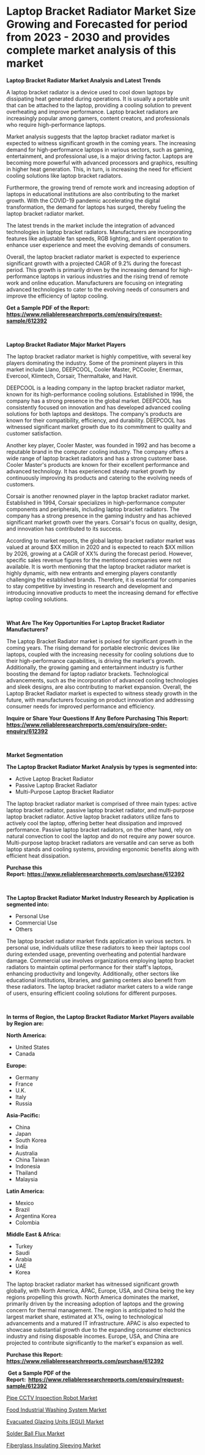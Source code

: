 <p><h1>Laptop Bracket Radiator Market Size Growing and Forecasted for period from 2023 - 2030 and provides complete market analysis of this market</h1></p><p><strong>Laptop Bracket Radiator Market Analysis and Latest Trends</strong></p>
<p><p>A laptop bracket radiator is a device used to cool down laptops by dissipating heat generated during operations. It is usually a portable unit that can be attached to the laptop, providing a cooling solution to prevent overheating and improve performance. Laptop bracket radiators are increasingly popular among gamers, content creators, and professionals who require high-performance laptops.</p><p>Market analysis suggests that the laptop bracket radiator market is expected to witness significant growth in the coming years. The increasing demand for high-performance laptops in various sectors, such as gaming, entertainment, and professional use, is a major driving factor. Laptops are becoming more powerful with advanced processors and graphics, resulting in higher heat generation. This, in turn, is increasing the need for efficient cooling solutions like laptop bracket radiators.</p><p>Furthermore, the growing trend of remote work and increasing adoption of laptops in educational institutions are also contributing to the market growth. With the COVID-19 pandemic accelerating the digital transformation, the demand for laptops has surged, thereby fueling the laptop bracket radiator market.</p><p>The latest trends in the market include the integration of advanced technologies in laptop bracket radiators. Manufacturers are incorporating features like adjustable fan speeds, RGB lighting, and silent operation to enhance user experience and meet the evolving demands of consumers.</p><p>Overall, the laptop bracket radiator market is expected to experience significant growth with a projected CAGR of 9.2% during the forecast period. This growth is primarily driven by the increasing demand for high-performance laptops in various industries and the rising trend of remote work and online education. Manufacturers are focusing on integrating advanced technologies to cater to the evolving needs of consumers and improve the efficiency of laptop cooling.</p></p>
<p><strong>Get a Sample PDF of the Report:&nbsp; <a href="https://www.reliableresearchreports.com/enquiry/request-sample/612392">https://www.reliableresearchreports.com/enquiry/request-sample/612392</a></strong></p>
<p>&nbsp;</p>
<p><strong>Laptop Bracket Radiator Major Market Players</strong></p>
<p><p>The laptop bracket radiator market is highly competitive, with several key players dominating the industry. Some of the prominent players in this market include Llano, DEEPCOOL, Cooler Master, PCCooler, Enermax, Evercool, Klimtech, Corsair, Thermaltake, and Havit.</p><p>DEEPCOOL is a leading company in the laptop bracket radiator market, known for its high-performance cooling solutions. Established in 1996, the company has a strong presence in the global market. DEEPCOOL has consistently focused on innovation and has developed advanced cooling solutions for both laptops and desktops. The company's products are known for their compatibility, efficiency, and durability. DEEPCOOL has witnessed significant market growth due to its commitment to quality and customer satisfaction.</p><p>Another key player, Cooler Master, was founded in 1992 and has become a reputable brand in the computer cooling industry. The company offers a wide range of laptop bracket radiators and has a strong customer base. Cooler Master's products are known for their excellent performance and advanced technology. It has experienced steady market growth by continuously improving its products and catering to the evolving needs of customers.</p><p>Corsair is another renowned player in the laptop bracket radiator market. Established in 1994, Corsair specializes in high-performance computer components and peripherals, including laptop bracket radiators. The company has a strong presence in the gaming industry and has achieved significant market growth over the years. Corsair's focus on quality, design, and innovation has contributed to its success.</p><p>According to market reports, the global laptop bracket radiator market was valued at around $XX million in 2020 and is expected to reach $XX million by 2026, growing at a CAGR of XX% during the forecast period. However, specific sales revenue figures for the mentioned companies were not available. It is worth mentioning that the laptop bracket radiator market is highly dynamic, with new entrants and emerging players constantly challenging the established brands. Therefore, it is essential for companies to stay competitive by investing in research and development and introducing innovative products to meet the increasing demand for effective laptop cooling solutions.</p></p>
<p>&nbsp;</p>
<p><strong>What Are The Key Opportunities For Laptop Bracket Radiator Manufacturers?</strong></p>
<p><p>The Laptop Bracket Radiator market is poised for significant growth in the coming years. The rising demand for portable electronic devices like laptops, coupled with the increasing necessity for cooling solutions due to their high-performance capabilities, is driving the market's growth. Additionally, the growing gaming and entertainment industry is further boosting the demand for laptop radiator brackets. Technological advancements, such as the incorporation of advanced cooling technologies and sleek designs, are also contributing to market expansion. Overall, the Laptop Bracket Radiator market is expected to witness steady growth in the future, with manufacturers focusing on product innovation and addressing consumer needs for improved performance and efficiency.</p></p>
<p><strong>Inquire or Share Your Questions If Any Before Purchasing This Report: <a href="https://www.reliableresearchreports.com/enquiry/pre-order-enquiry/612392">https://www.reliableresearchreports.com/enquiry/pre-order-enquiry/612392</a></strong></p>
<p>&nbsp;</p>
<p><strong>Market Segmentation</strong></p>
<p><strong>The Laptop Bracket Radiator Market Analysis by types is segmented into:</strong></p>
<p><ul><li>Active Laptop Bracket Radiator</li><li>Passive Laptop Bracket Radiator</li><li>Multi-Purpose Laptop Bracket Radiator</li></ul></p>
<p><p>The laptop bracket radiator market is comprised of three main types: active laptop bracket radiator, passive laptop bracket radiator, and multi-purpose laptop bracket radiator. Active laptop bracket radiators utilize fans to actively cool the laptop, offering better heat dissipation and improved performance. Passive laptop bracket radiators, on the other hand, rely on natural convection to cool the laptop and do not require any power source. Multi-purpose laptop bracket radiators are versatile and can serve as both laptop stands and cooling systems, providing ergonomic benefits along with efficient heat dissipation.</p></p>
<p><strong>Purchase this Report:&nbsp;<a href="https://www.reliableresearchreports.com/purchase/612392">https://www.reliableresearchreports.com/purchase/612392</a></strong></p>
<p>&nbsp;</p>
<p><strong>The Laptop Bracket Radiator Market Industry Research by Application is segmented into:</strong></p>
<p><ul><li>Personal Use</li><li>Commercial Use</li><li>Others</li></ul></p>
<p><p>The laptop bracket radiator market finds application in various sectors. In personal use, individuals utilize these radiators to keep their laptops cool during extended usage, preventing overheating and potential hardware damage. Commercial use involves organizations employing laptop bracket radiators to maintain optimal performance for their staff's laptops, enhancing productivity and longevity. Additionally, other sectors like educational institutions, libraries, and gaming centers also benefit from these radiators. The laptop bracket radiator market caters to a wide range of users, ensuring efficient cooling solutions for different purposes.</p></p>
<p>&nbsp;</p>
<p><strong>In terms of Region, the Laptop Bracket Radiator Market Players available by Region are:</strong></p>
<p>
    <p> <strong> North America: </strong>
        <ul>
            <li>United States</li>
            <li>Canada</li>
        </ul>
        </p> 
    <p> <strong> Europe: </strong>
        <ul>
            <li>Germany</li>
            <li>France</li>
            <li>U.K.</li>
            <li>Italy</li>
            <li>Russia</li>
        </ul>
        </p> 
    <p> <strong> Asia-Pacific: </strong>
        <ul>
            <li>China</li>
            <li>Japan</li>
            <li>South Korea</li>
            <li>India</li>
            <li>Australia</li>
            <li>China Taiwan</li>
            <li>Indonesia</li>
            <li>Thailand</li>
            <li>Malaysia</li>
        </ul>
        </p> 
    <p> <strong> Latin America: </strong>
        <ul>
            <li>Mexico</li>
            <li>Brazil</li>
            <li>Argentina Korea</li>
            <li>Colombia</li>
        </ul>
        </p> 
    <p> <strong> Middle East & Africa: </strong>
        <ul>
            <li>Turkey</li>
            <li>Saudi</li>
            <li>Arabia</li>
            <li>UAE</li>
            <li>Korea</li>
        </ul>
    </p>
    </p>
<p><p>The laptop bracket radiator market has witnessed significant growth globally, with North America, APAC, Europe, USA, and China being the key regions propelling this growth. North America dominates the market, primarily driven by the increasing adoption of laptops and the growing concern for thermal management. The region is anticipated to hold the largest market share, estimated at X%, owing to technological advancements and a matured IT infrastructure. APAC is also expected to showcase substantial growth due to the expanding consumer electronics industry and rising disposable incomes. Europe, USA, and China are projected to contribute significantly to the market's expansion as well.</p></p>
<p><strong>Purchase this Report: <a href="https://www.reliableresearchreports.com/purchase/612392">https://www.reliableresearchreports.com/purchase/612392</a></strong></p>
<p>&nbsp;<strong>Get a Sample PDF of the Report:&nbsp;&nbsp;<a href="https://www.reliableresearchreports.com/enquiry/request-sample/612392">https://www.reliableresearchreports.com/enquiry/request-sample/612392</a></strong></p>
<p><strong></strong></p>
<p><p><a href="https://github.com/dzharov81/Market-Research-Report-List-1/blob/main/pipe-cctv-inspection-robot-market.md">Pipe CCTV Inspection Robot Market</a></p><p><a href="https://github.com/scarol104/Market-Research-Report-List-1/blob/main/food-industrial-washing-system-market.md">Food Industrial Washing System Market</a></p><p><a href="https://medium.com/@jeremybates83/evacuated-glazing-units-egu-market-insights-into-market-cagr-market-trends-and-growth-ef546ccbf173">Evacuated Glazing Units (EGU) Market</a></p><p><a href="https://medium.com/@dylangilbert65/analyzing-solder-ball-flux-market-global-industry-perspective-and-forecast-2023-to-2030-8fc87e81f042">Solder Ball Flux Market</a></p><p><a href="https://medium.com/@nicholasstewart02/fiberglass-insulating-sleeving-market-size-and-market-trends-complete-industry-overview-2023-to-c3d8131ece65">Fiberglass Insulating Sleeving Market</a></p></p>